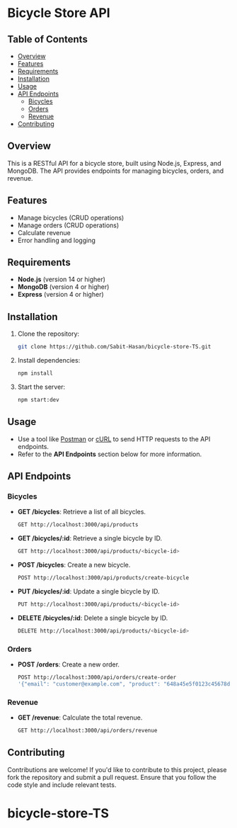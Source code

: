 # Bicycle Store API

## Table of Contents
- [Overview](#overview)
- [Features](#features)
- [Requirements](#requirements)
- [Installation](#installation)
- [Usage](#usage)
- [API Endpoints](#api-endpoints)
  - [Bicycles](#bicycles)
  - [Orders](#orders)
  - [Revenue](#revenue)
- [Contributing](#contributing)

## Overview
This is a RESTful API for a bicycle store, built using Node.js, Express, and MongoDB. The API provides endpoints for managing bicycles, orders, and revenue.

## Features
- Manage bicycles (CRUD operations)
- Manage orders (CRUD operations)
- Calculate revenue
- Error handling and logging

## Requirements
- **Node.js** (version 14 or higher)
- **MongoDB** (version 4 or higher)
- **Express** (version 4 or higher)

## Installation
1. Clone the repository:

    ```bash
    git clone https://github.com/Sabit-Hasan/bicycle-store-TS.git
    ```

2. Install dependencies:

    ```bash
    npm install
    ```

3. Start the server:

    ```bash
    npm start:dev
    ```

## Usage
- Use a tool like [Postman](https://www.postman.com/) or [cURL](https://curl.se/) to send HTTP requests to the API endpoints.
- Refer to the **API Endpoints** section below for more information.

## API Endpoints

### Bicycles

- **GET /bicycles**: Retrieve a list of all bicycles.
    ```bash
    GET http://localhost:3000/api/products
    ```

- **GET /bicycles/:id**: Retrieve a single bicycle by ID.
    ```bash
    GET http://localhost:3000/api/products/<bicycle-id>
    ```

- **POST /bicycles**: Create a new bicycle.
    ```bash
    POST http://localhost:3000/api/products/create-bicycle
    ```

- **PUT /bicycles/:id**: Update a single bicycle by ID.
    ```bash
    PUT http://localhost:3000/api/products/<bicycle-id> 
    ```

- **DELETE /bicycles/:id**: Delete a single bicycle by ID.
    ```bash
    DELETE http://localhost:3000/api/products/<bicycle-id> 
    ```

### Orders

- **POST /orders**: Create a new order.
    ```bash
    POST http://localhost:3000/api/orders/create-order
    '{"email": "customer@example.com", "product": "648a45e5f0123c45678d9012", "quantity": 2, "totalPrice": 600}'
    ```

### Revenue

- **GET /revenue**: Calculate the total revenue.
    ```bash
    GET http://localhost:3000/api/orders/revenue
    ```

## Contributing
Contributions are welcome! If you'd like to contribute to this project, please fork the repository and submit a pull request. Ensure that you follow the code style and include relevant tests.
# bicycle-store-TS
